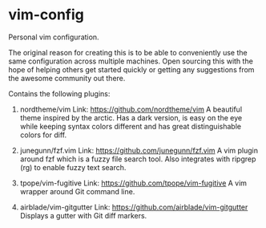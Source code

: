 # vim-config

Personal vim configuration.

The original reason for creating this is to be able to conveniently use the same configuration across multiple machines. Open sourcing this with the hope of helping others get started quickly or getting any suggestions from the awesome community out there.

Contains the following plugins:

1. nordtheme/vim
Link: https://github.com/nordtheme/vim
A beautiful theme inspired by the arctic. Has a dark version, is easy on the eye while keeping syntax colors different and has great distinguishable colors for diff.

2. junegunn/fzf.vim
Link: https://github.com/junegunn/fzf.vim
A vim plugin around fzf which is a fuzzy file search tool. Also integrates with ripgrep (rg) to enable fuzzy text search.

3. tpope/vim-fugitive
Link: https://github.com/tpope/vim-fugitive
A vim wrapper around Git command line.

4. airblade/vim-gitgutter
Link: https://github.com/airblade/vim-gitgutter
Displays a gutter with Git diff markers.

